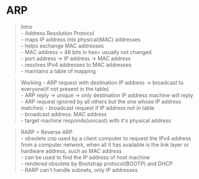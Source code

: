 # ARP
  > Intro\
    - Address Resolution Protocol\
    - maps IP address into physical(MAC) addresses\
    - helps exchange MAC addresses\
    - MAC address = 48 bits in hex= usually not changed\
    - port address -> IP address -> MAC address\
    - resolves IPv4 addresses to MAC addresses\
    - maintains a table of mapping
  
  > Working
    - ARP request with destination IP address -> broadcast to everyone(if not present in the table)\
    - ARP reply -> unique -> only destination IP address machine will reply\
    - ARP request ignored by all others but the one whose IP address matches\ 
    - broadcast request if IP address not in table\
    - broadcast address: MAC address\
    - target machine responds(unicast) with it's physical address
  
  > RARP = Reverse ARP\
    - obsolete cnp used by a client computer to request the IPv4 address from a computer network, when all it has available is the link layer or hardware address, such as MAC address\
    - can be used to find the IP address of host machine\
    - rendered obsolete by Bootstrap protocol(BOOTP) and DHCP\
    - RARP can't handle subnets, only IP addresses
    
    

